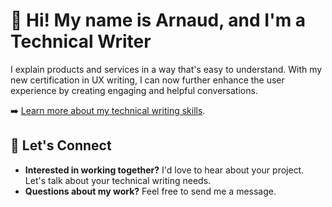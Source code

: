# 👋 Hi! My name is Arnaud, and I'm a Technical Writer

I explain products and services in a way that's easy to understand. With my new certification in UX writing, I can now further enhance the user experience by creating engaging and helpful conversations.

➡️ [Learn more about my technical writing skills](https://arnaudhervy.com/).

## 🤝 Let's Connect

- **Interested in working together?** I'd love to hear about your project. Let's talk about your technical writing needs.
- **Questions about my work?** Feel free to send me a message.
